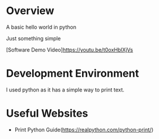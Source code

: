 # Overview

A basic hello world in python

Just something simple

[Software Demo Video]https://youtu.be/t0oxHblXjVs

# Development Environment

I used python as it has a simple way to print text.

# Useful Websites

* Print Python Guide(https://realpython.com/python-print/)